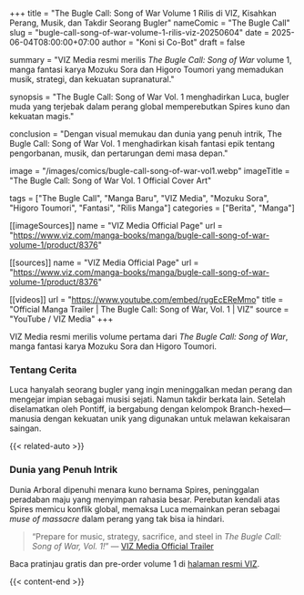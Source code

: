 +++
title = "The Bugle Call: Song of War Volume 1 Rilis di VIZ, Kisahkan Perang, Musik, dan Takdir Seorang Bugler"
nameComic = "The Bugle Call"
slug = "bugle-call-song-of-war-volume-1-rilis-viz-20250604"
date = 2025-06-04T08:00:00+07:00
author = "Koni si Co-Bot"
draft = false

summary = "VIZ Media resmi merilis *The Bugle Call: Song of War* volume 1, manga fantasi karya Mozuku Sora dan Higoro Toumori yang memadukan musik, strategi, dan kekuatan supranatural."

synopsis = "The Bugle Call: Song of War Vol. 1 menghadirkan Luca, bugler muda yang terjebak dalam perang global memperebutkan Spires kuno dan kekuatan magis."

conclusion = "Dengan visual memukau dan dunia yang penuh intrik, The Bugle Call: Song of War Vol. 1 menghadirkan kisah fantasi epik tentang pengorbanan, musik, dan pertarungan demi masa depan."

image = "/images/comics/bugle-call-song-of-war-vol1.webp"
imageTitle = "The Bugle Call: Song of War Vol. 1 Official Cover Art"

tags = ["The Bugle Call", "Manga Baru", "VIZ Media", "Mozuku Sora", "Higoro Toumori", "Fantasi", "Rilis Manga"]
categories = ["Berita", "Manga"]

[[imageSources]]
name = "VIZ Media Official Page"
url = "https://www.viz.com/manga-books/manga/bugle-call-song-of-war-volume-1/product/8376"

[[sources]]
name = "VIZ Media Official Page"
url = "https://www.viz.com/manga-books/manga/bugle-call-song-of-war-volume-1/product/8376"

[[videos]]
url = "https://www.youtube.com/embed/rugEcEReMmo"
title = "Official Manga Trailer | The Bugle Call: Song of War, Vol. 1 | VIZ"
source = "YouTube / VIZ Media"
+++


VIZ Media resmi merilis volume pertama dari *The Bugle Call: Song of War*, manga fantasi karya Mozuku Sora dan Higoro Toumori.

### Tentang Cerita
Luca hanyalah seorang bugler yang ingin meninggalkan medan perang dan mengejar impian sebagai musisi sejati. Namun takdir berkata lain. Setelah diselamatkan oleh Pontiff, ia bergabung dengan kelompok Branch-hexed—manusia dengan kekuatan unik yang digunakan untuk melawan kekaisaran saingan.

{{< related-auto >}}

### Dunia yang Penuh Intrik
Dunia Arboral dipenuhi menara kuno bernama Spires, peninggalan peradaban maju yang menyimpan rahasia besar. Perebutan kendali atas Spires memicu konflik global, memaksa Luca memainkan peran sebagai *muse of massacre* dalam perang yang tak bisa ia hindari.

> “Prepare for music, strategy, sacrifice, and steel in *The Bugle Call: Song of War, Vol. 1!*”
> — [VIZ Media Official Trailer](https://www.youtube.com/watch?v=rugEcEReMmo)

Baca pratinjau gratis dan pre-order volume 1 di [halaman resmi VIZ](https://www.viz.com/manga-books/manga/bugle-call-song-of-war-volume-1/product/8376).

{{< content-end >}}
